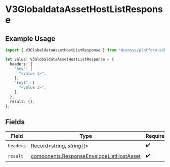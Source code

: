 # V3GlobaldataAssetHostListResponse

## Example Usage

```typescript
import { V3GlobaldataAssetHostListResponse } from "@censys/platform-sdk/models/operations";

let value: V3GlobaldataAssetHostListResponse = {
  headers: {
    "key": [
      "<value 1>",
    ],
    "key1": [
      "<value 1>",
    ],
  },
  result: {},
};
```

## Fields

| Field                                                                                                | Type                                                                                                 | Required                                                                                             | Description                                                                                          |
| ---------------------------------------------------------------------------------------------------- | ---------------------------------------------------------------------------------------------------- | ---------------------------------------------------------------------------------------------------- | ---------------------------------------------------------------------------------------------------- |
| `headers`                                                                                            | Record<string, *string*[]>                                                                           | :heavy_check_mark:                                                                                   | N/A                                                                                                  |
| `result`                                                                                             | [components.ResponseEnvelopeListHostAsset](../../models/components/responseenvelopelisthostasset.md) | :heavy_check_mark:                                                                                   | N/A                                                                                                  |